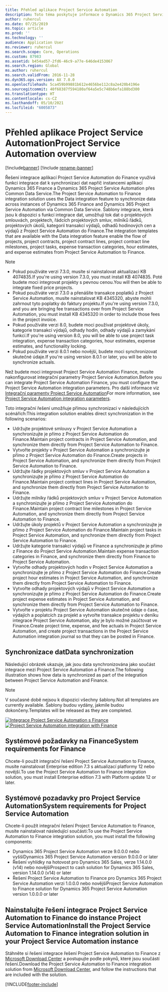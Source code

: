 ```yaml
---
title: Přehled aplikace Project Service Automation
description: Toto téma poskytuje informace o Dynamics 365 Project Service Automation na Dynamics 365 Finance integrační řešení.
author: ruhercul
ms.date: 07/25/2019
ms.topic: article
ms.prod: ''
ms.technology: ''
audience: Application User
ms.reviewer: ruhercul
ms.search.scope: Core, Operations
ms.custom: 87983
ms.assetid: b454ad57-2fd6-46c9-a77e-646de4153067
ms.search.region: Global
ms.author: ruhercul
ms.search.validFrom: 2016-11-28
ms.dyn365.ops.version: AX 7.0.0
ms.openlocfilehash: 5ca459b99881b612e4656be112c8a2e420b4196e
ms.sourcegitcommit: 40f68387f594180af64a5e5c748b6efa188bd300
ms.translationtype: HT
ms.contentlocale: cs-CZ
ms.lasthandoff: 05/10/2021
ms.locfileid: "6005873"
---
```

# <a name="project-service-automation-overview"></a><span data-ttu-id="1a585-103">Přehled aplikace Project Service Automation</span><span class="sxs-lookup"><span data-stu-id="1a585-103">Project Service Automation overview</span></span>

[!include[banner](../includes/banner.md)]
[!include [rename-banner](~/includes/cc-data-platform-banner.md)]

<span data-ttu-id="1a585-104">Řešení integrace aplikací Project Service Automation do Finance využívá funkci integrace dat k synchronizaci dat napříč instancemi aplikací Dynamics 365 Finance a Dynamics 365 Project Service Automation přes Common Data Service.</span><span class="sxs-lookup"><span data-stu-id="1a585-104">The Project Service Automation to Finance integration solution uses the Data integration feature to synchronize data across instances of Dynamics 365 Finance and Dynamics 365 Project Service Automation via Common Data Service.</span></span> <span data-ttu-id="1a585-105">Šablony integrace, která jsou k dispozici s funkcí integrace dat, umožňují tok dat o projektových smlouvách, projektech, řádcích projektových smluv, milníků řádků, projektových úkolů, kategorií transakcí výdajů, odhadů hodinových cen a výdajů z Project Service Automation do Finance.</span><span class="sxs-lookup"><span data-stu-id="1a585-105">The integration templates that are available with the Data integration feature enable the flow of projects, project contracts, project contract lines, project contract line milestones, project tasks, expense transaction categories, hour estimates, and expense estimates from Project Service Automation to Finance.</span></span>

> [!NOTE]
> - <span data-ttu-id="1a585-106">Pokud používáte verzi 7.3.0, musíte si nainstalovat aktualizaci KB 4074835.</span><span class="sxs-lookup"><span data-stu-id="1a585-106">If you're using version 7.3.0, you must install KB 4074835.</span></span> <span data-ttu-id="1a585-107">Poté budete moci integrovat projekty s pevnou cenou.</span><span class="sxs-lookup"><span data-stu-id="1a585-107">You will then be able to integrate fixed price projects.</span></span>
> - <span data-ttu-id="1a585-108">Pokud používáte verzi 7.3.0 a přenášíte transakce poplatků z Project Service Automation, musíte nainstalovat KB 4345320, abyste mohli zahrnout tyto poplatky do faktury projektu.</span><span class="sxs-lookup"><span data-stu-id="1a585-108">If you're using version 7.3.0, and you are bringing fee transactions over from Project Service Automation, you must install KB 4345320 in order to include those fees in the project invoice.</span></span>
> - <span data-ttu-id="1a585-109">Pokud používáte verzi 8.0, budete moci používat projektové úkoly, kategorie transakcí výdajů, odhady hodin, odhady výdajů a zamykání funkcí.</span><span class="sxs-lookup"><span data-stu-id="1a585-109">If you're using version 8.0, you will be able to use project task integration, expense transaction categories, hour estimates, expense estimates, and functionality locking.</span></span>
> - <span data-ttu-id="1a585-110">Pokud používáte verzi 8.0.1 nebo novější, budete moci synchronizovat skutečné údaje.</span><span class="sxs-lookup"><span data-stu-id="1a585-110">If you're using version 8.0.1 or later, you will be able to synchronize actuals.</span></span>

<span data-ttu-id="1a585-111">Než budete moci integrovat Project Service Automation Finance, musíte nakonfigurovat integrační parametry Project Service Automation.</span><span class="sxs-lookup"><span data-stu-id="1a585-111">Before you can integrate Project Service Automation Finance, you must configure the Project Service Automation integration parameters.</span></span> <span data-ttu-id="1a585-112">Pro další informace viz [Integrační paramenty Project Service Automation](PSA-parameters.md)</span><span class="sxs-lookup"><span data-stu-id="1a585-112">For more information, see [Project Service Automation integration parameters](PSA-parameters.md).</span></span>

<span data-ttu-id="1a585-113">Toto integrační řešení umožňuje přímou synchronizaci v následujících scénářích:</span><span class="sxs-lookup"><span data-stu-id="1a585-113">This integration solution enables direct synchronization in the following scenarios:</span></span>

- <span data-ttu-id="1a585-114">Udržujte projektové smlouvy v Project Service Automation a synchronizujte je přímo z Project Service Automation do Finance.</span><span class="sxs-lookup"><span data-stu-id="1a585-114">Maintain project contracts in Project Service Automation, and synchronize them directly from Project Service Automation to Finance.</span></span>
- <span data-ttu-id="1a585-115">Vytvořte projekty v Project Service Automation a synchronizujte je přímo z Project Service Automation do Finance.</span><span class="sxs-lookup"><span data-stu-id="1a585-115">Create projects in Project Service Automation, and synchronize them directly from Project Service Automation to Finance.</span></span>
- <span data-ttu-id="1a585-116">Udržujte řádky projektových smluv v Project Service Automation a synchronizujte je přímo z Project Service Automation do Finance.</span><span class="sxs-lookup"><span data-stu-id="1a585-116">Maintain project contract lines in Project Service Automation, and synchronize them directly from Project Service Automation to Finance.</span></span>
- <span data-ttu-id="1a585-117">Udržujte milníky řádků projektových smluv v Project Service Automation a synchronizujte je přímo z Project Service Automation do Finance.</span><span class="sxs-lookup"><span data-stu-id="1a585-117">Maintain project contract line milestones in Project Service Automation, and synchronize them directly from Project Service Automation to Finance.</span></span>
- <span data-ttu-id="1a585-118">Udržujte úkoly projektů v Project Service Automation a synchronizujte je přímo z Project Service Automation do Finance.</span><span class="sxs-lookup"><span data-stu-id="1a585-118">Maintain project tasks in Project Service Automation, and synchronize them directly from Project Service Automation to Finance.</span></span>
- <span data-ttu-id="1a585-119">Udržujte kategorie transakcí výdajů ve Finance a synchronizujte je přímo z Finance do Project Service Automation.</span><span class="sxs-lookup"><span data-stu-id="1a585-119">Maintain expense transaction categories in Finance, and synchronize them directly from Finance to Project Service Automation.</span></span>
- <span data-ttu-id="1a585-120">Vytvořte odhady projektových hodin v Project Service Automation a synchronizujte je přímo z Project Service Automation do Finance.</span><span class="sxs-lookup"><span data-stu-id="1a585-120">Create project hour estimates in Project Service Automation, and synchronize them directly from Project Service Automation to Finance.</span></span>
- <span data-ttu-id="1a585-121">Vytvořte odhady projektových výdajů v Project Service Automation a synchronizujte je přímo z Project Service Automation do Finance.</span><span class="sxs-lookup"><span data-stu-id="1a585-121">Create project expense estimates in Project Service Automation, and synchronize them directly from Project Service Automation to Finance.</span></span>
- <span data-ttu-id="1a585-122">Vytvořte v projektu Project Service Automation skutečné údaje o čase, výdajích a poplatcích za projekt a vytvořte transakce projektu v deníku integrace Project Service Automation, aby je bylo možné zaúčtovat ve Finance.</span><span class="sxs-lookup"><span data-stu-id="1a585-122">Create project time, expense, and fee actuals in Project Service Automation, and create project transactions in the Project Service Automation integration journal so that they can be posted in Finance.</span></span>

## <a name="data-synchronization"></a><span data-ttu-id="1a585-123">Synchronizace dat</span><span class="sxs-lookup"><span data-stu-id="1a585-123">Data synchronization</span></span>

<span data-ttu-id="1a585-124">Následující obrázek ukazuje, jak jsou data synchronizována jako součást integrace mezi Project Service Automation a Finance.</span><span class="sxs-lookup"><span data-stu-id="1a585-124">The following illustration shows how data is synchronized as part of the integration between Project Service Automation and Finance.</span></span>

> [!NOTE]
> <span data-ttu-id="1a585-125">V současné době nejsou k dispozici všechny šablony.</span><span class="sxs-lookup"><span data-stu-id="1a585-125">Not all templates are currently available.</span></span> <span data-ttu-id="1a585-126">Šablony budou vydány, jakmile budou dokončeny.</span><span class="sxs-lookup"><span data-stu-id="1a585-126">Templates will be released as they are completed.</span></span>

<span data-ttu-id="1a585-127">[![Integrace Project Service Automation s Finance](./media/PSA-integration.png)](./media/PSA-integration.png)</span><span class="sxs-lookup"><span data-stu-id="1a585-127">[![Project Service Automation integration with Finance](./media/PSA-integration.png)](./media/PSA-integration.png)</span></span>

## <a name="system-requirements-for-finance"></a><span data-ttu-id="1a585-128">Systémové požadavky na Finance</span><span class="sxs-lookup"><span data-stu-id="1a585-128">System requirements for Finance</span></span>

<span data-ttu-id="1a585-129">Chcete-li použít integrační řešení Project Service Automation to Finance, musíte nainstalovat Enterprise edition 7.3 s aktualizací platformy 12 nebo novější.</span><span class="sxs-lookup"><span data-stu-id="1a585-129">To use the Project Service Automation to Finance integration solution, you must install Enterprise edition 7.3 with Platform update 12 or later.</span></span>

## <a name="system-requirements-for-project-service-automation"></a><span data-ttu-id="1a585-130">Systémové pozadavky pro Project Service Automation</span><span class="sxs-lookup"><span data-stu-id="1a585-130">System requirements for Project Service Automation</span></span>

<span data-ttu-id="1a585-131">Chcete-li použít integrační řešení Project Service Automation to Finance, musíte nainstalovat následující součásti:</span><span class="sxs-lookup"><span data-stu-id="1a585-131">To use the Project Service Automation to Finance integration solution, you must install the following components:</span></span>

- <span data-ttu-id="1a585-132">Dynamics 365 Project Service Automation verze 9.0.0.0 nebo vyšší</span><span class="sxs-lookup"><span data-stu-id="1a585-132">Dynamics 365 Project Service Automation version 9.0.0.0 or later</span></span>
- <span data-ttu-id="1a585-133">Řešení vyhlídky na hotovost pro Dynamics 365 Sales, verze 1.14.0.0 (v14) nebo novější</span><span class="sxs-lookup"><span data-stu-id="1a585-133">Prospect to cash solution for Dynamics 365 Sales, version 1.14.0.0 (v14) or later</span></span>
- <span data-ttu-id="1a585-134">Řešení Project Service Automation to Finance pro Dynamics 365 Project Service Automation verzi 1.0.0.0 nebo novější</span><span class="sxs-lookup"><span data-stu-id="1a585-134">Project Service Automation to Finance solution for Dynamics 365 Project Service Automation version 1.0.0.0 or later</span></span>

## <a name="install-the-project-service-automation-to-finance-integration-solution-in-your-project-service-automation-instance"></a><span data-ttu-id="1a585-135">Nainstalujte řešení integrace Project Service Automation to Finance do instance Project Service Automation</span><span class="sxs-lookup"><span data-stu-id="1a585-135">Install the Project Service Automation to Finance integration solution in your Project Service Automation instance</span></span>

<span data-ttu-id="1a585-136">Stáhněte si řešení integrace řešení Project Service Automation to Finance z [Microsoft Download Center](https://www.microsoft.com/download/details.aspx?id=57016) a postupujte podle pokynů, které jsou součástí řešení.</span><span class="sxs-lookup"><span data-stu-id="1a585-136">Download the Project Service Automation to Finance integration solution from [Microsoft Download Center](https://www.microsoft.com/download/details.aspx?id=57016), and follow the instructions that are included with the solution.</span></span>


[!INCLUDE[footer-include](../includes/footer-banner.md)]